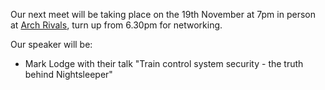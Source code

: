 Our next meet will be taking place on the 19th November at 7pm in person at [Arch Rivals](https://g.page/Archpub), turn up from 6.30pm for networking.

Our speaker will be:

*  Mark Lodge with their talk "Train control system security - the truth behind Nightsleeper"
